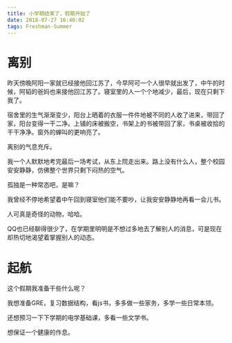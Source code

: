 ```yaml
---
title: 小学期结束了，假期开始了
date: 2018-07-27 16:40:02
tags: Freshman-Summer
---
```

# 离别
昨天傍晚阿阳一家就已经接他回江苏了，今早阿可一个人很早就出发了，中午的时候，阿韬的爸妈也来接他回江苏了。寝室里的人一个个地减少，最后，现在只剩下我了。

宿舍里的生气渐渐变少，阳台上晒着的衣服一件件地被不同的人收了进来，带回了家，阳台变得一干二净。上铺的床被搬空，书架上的书被带回了家，书桌被收拾的干干净净。窗外的蝉叫的更响亮了。

离别的气息充斥。

我一个人默默地考完最后一场考试，从东上院走出来。路上没有什么人，整个校园安安静静，仿佛整个世界只剩下闷热的空气。

孤独是一种常态吧，是嘛？

我曾经不停地希望着中午回到寝室他们能不要吵，让我安安静静地再看一会儿书。

人可真是奇怪的动物，哈哈。

QQ也已经聊得很少了，在学期里明明是不想过多地去了解别人的消息，可是现在却热切地渴望着掌握别人的动态。

# 起航
这个假期我准备干些什么呢？

我想准备GRE，复习数据结构，看js书，多多做一些家务，多学一些日常本领。

还想预习一下下学期的电学基础课，多看一些文学书。

想保证一个健康的作息。
